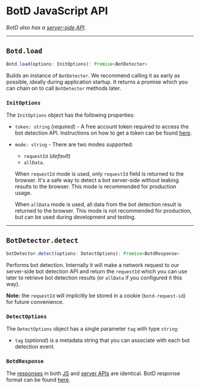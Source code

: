 # BotD JavaScript API
_BotD also has a [server-side API](server_api.md)._

***

## `Botd.load`

```ts
Botd.load(options: InitOptions): Promise<BotDetector>
```

Builds an instance of `BotDetector`. We recommend calling it as early as possible,
ideally during application startup. It returns a promise which you can chain on to call `BotDetector` methods later.

### `InitOptions`
The `InitOptions` object has the following properties:

- `token: string` (_required_) - A free account token required to access the bot detection API.
Instructions on how to get a token can be found [here](README.md#authorization).

- `mode: string` - There are two modes supported:
  - `requestId` (_default_)
  - `allData`.

  When `requestId` mode is used, only `requestId` field is returned to the browser.
  It's a safe way to detect a bot server-side without leaking results to the browser.
  This mode is recommended for production usage.

  When `allData` mode is used, all data from the bot detection result is returned to the browser.
  This mode is not recommended for production, but can be used during development and testing.
***
## `BotDetector.detect`

```ts
botDetector.detect(options: DetectOptions): Promise<BotdResponse>
```

Performs bot detection. Internally it will make a network request to our server-side bot detection API
and return the `requestId` which you can use later to retrieve bot detection results (or `allData` if you configured it this way).

**Note:** the `requestId` will implicitly be stored in a cookie (`botd-request-id`) for future convenience.

### `DetectOptions`

The `DetectOptions` object has a single parameter `tag` with type `string`:

-   `tag` (_optional_) is a metadata string that you can associate with each bot detection event.

### `BotdResponse`

The [responses](response.md) in both [JS](api.md) and [server APIs](server_api.md) are identical.
BotD response format can be found [here](docs/response.md#mode-is-alldata).
